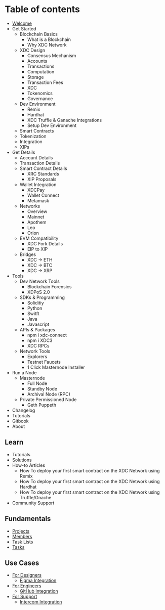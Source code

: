 # Table of contents

* [Welcome](README.md)
* Get Started
  * Blockchain Basics
    * What is a Blockchain
    * Why XDC Network
  * XDC Design
    * Consensus Mechanism
    * Accounts
    * Transactions
    * Computation
    * Storage
    * Transaction Fees
    * XDC
    * Tokenomics
    * Governance
  * Dev Environment
    * Remix
    * Hardhat
    * XDC Truffle & Ganache Integrations
    * Setup Dev Environment
  * Smart Contracts
  * Tokenization
  * Integration
  * XIPs
* Get Details
  * Account Details
  * Transaction Details
  * Smart Contract Details
    * XRC Standards
    * XIP Proposals
  * Wallet Integration
    * XDCPay
    * Wallet Connect
    * Metamask
  * Networks
    * Overview
    * Mainnet
    * Apothem
    * Leo
    * Orion
  * EVM Compatibility
    * XDC Fork Details
    * EIP to XIP
  * Bridges
    * XDC -> ETH
    * XDC -> BTC
    * XDC -> XRP
* Tools
  * Dev Network Tools
    * Blockchain Forensics
    * XDPoS 2.0
  * SDKs & Programming
    * Soliditiy
    * Python
    * Switft
    * Java
    * Javascript
  * APIs & Packages
    * npm i xdc-connect
    * npm i XDC3
    * XDC RPCs
  * Network Tools
    * Explorers
    * Testnet Faucets
    * 1 Click Masternode Installer
* Run a Node
  * Masternode
    * Full Node
    * Standby Node
    * Archival Node (RPC)
  * Private Permissioned Node
    * Geth Puppeth
* Changelog
* Tutorials
* Gitbook
* About

## Learn

* Tutorials
* Solutions
* How-to Articles
  * How To deploy your first smart contract on the XDC Network using Remix
  * How To deploy your first smart contract on the XDC Network using Hardhat
  * How To deploy your first smart contract on the XDC Network using Truffle/Gnache
* Community Support

## Fundamentals

* [Projects](fundamentals/projects.md)
* [Members](fundamentals/members.md)
* [Task Lists](fundamentals/task-lists.md)
* [Tasks](fundamentals/tasks.md)

## Use Cases

* [For Designers](use-cases/for-designers/README.md)
  * [Figma Integration](use-cases/for-designers/figma-integration.md)
* [For Engineers](use-cases/for-engineers/README.md)
  * [GitHub Integration](use-cases/for-engineers/github-integration.md)
* [For Support](use-cases/for-support/README.md)
  * [Intercom Integration](use-cases/for-support/intercom-integration.md)
